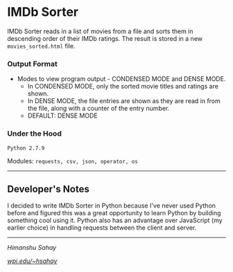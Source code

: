 # IMDb Sorter

IMDb Sorter reads in a list of movies from a file and sorts them in descending order of their IMDb ratings. The result is stored in a new <code>movies_sorted.html</code> file.

### Output Format
* Modes to view program output - CONDENSED MODE and DENSE MODE.
    * In CONDENSED MODE, only the sorted movie titles and ratings are shown.
    * In DENSE MODE, the file entries are shown as they are read in from the file, along with a counter of the entry number.
    * DEFAULT: DENSE MODE

### Under the Hood
```
Python 2.7.9
```

Modules: <code>requests, csv, json, operator, os</code>


***

## Developer's Notes
I decided to write IMDb Sorter in Python because I've never used Python before and figured this was a great opportunity to learn Python by building something cool using it. Python also has an advantage over JavaScript (my earlier choice) in handling requests between the client and server.



****

*Himanshu Sahay* 

*[wpi.edu/~hsahay](http:/www.wpi.edu/~hsahay)*
